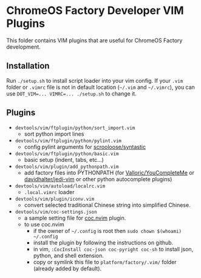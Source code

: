 <!--
   -Copyright 2016 The ChromiumOS Authors
   -Use of this source code is governed by a BSD-style license that can be
   -found in the LICENSE file.
-->
# ChromeOS Factory Developer VIM Plugins

This folder contains VIM plugins that are useful for ChromeOS Factory
development.

## Installation

Run `./setup.sh` to install script loader into your vim config.  If your `.vim`
folder or `.vimrc` file is not in default location (`~/.vim` and `~/.vimrc`),
you can use `DOT_VIM=... VIMRC=... ./setup.sh` to change it.

## Plugins
* `devtools/vim/ftplugin/python/sort_import.vim`
    - sort python import lines
* `devtools/vim/ftplugin/python/pylint.vim`
    - config pylint arguments for
    [scrooloose/syntastic](https://github.com/scrooloose/syntastic)
* `devtools/vim/ftplugin/python/basic.vim`
    - basic setup (indent, tabs, etc...)
* `devtools/vim/plugin/add_pythonpath.vim`
    - add factory files into PYTHONPATH (for
    [Valloric/YouCompleteMe](https://github.com/Valloric/YouCompleteMe) or
    [davidhalter/jedi-vim](https://github.com/davidhalter/jedi-vim) or other
    python autocomplete plugins)
* `devtools/vim/autoload/localrc.vim`
    - `.local.vimrc` loader
* `devtools/vim/plugin/iconv.vim`
    - convert selected traditional Chinese string into simplified Chinese.
* `devtools/vim/coc-settings.json`
    - a sample setting file for [coc.nvim](https://github.com/neoclide/coc.nvim)
      plugin.
    - to use coc.nvim
      * if the owner of `~/.config` is root then
        `sudo chown $(whoami) ~/.config`
      * install the plugin by following the instructions on github.
      * in vim, `:CocInstall coc-json coc-pyright coc-sh` to install json,
        python, and shell extension.
      * copy or symlink this file to `platform/factory/.vim/` folder (already
        added by default).
